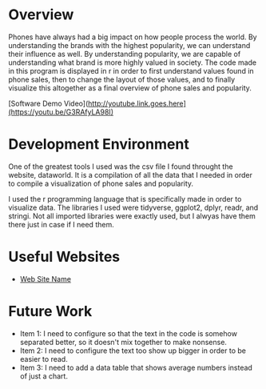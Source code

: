 # Overview

Phones have always had a big impact on how people process the world. By understanding the brands with the highest popularity, we can understand their influence as well. By understanding popularity, we are capable of understanding what brand is more highly valued in society. The code made in this program is displayed in r in order to first understand values found in phone sales, then to change the layout of those values, and to finally visualize this altogether as a final overview of phone sales and popularity.

[Software Demo Video](http://youtube.link.goes.here](https://youtu.be/G3RAfyLA98I)

# Development Environment

One of the greatest tools I used was the csv file I found throught the website, dataworld. It is a compilation of all the data that I needed in order to compile a visualization of phone sales and popularity.

I used the r programming language that is specifically made in order to visualize data. The libraries I used were tidyverse, ggplot2, dplyr, readr, and stringi. Not all imported libraries were exactly used, but I alwyas have them there just in case if I need them.

# Useful Websites

- [Web Site Name](https://data.world/)

# Future Work

- Item 1: I need to configure so that the text in the code is somehow separated better, so it doesn't mix together to make nonsense.
- Item 2: I need to configure the text too show up bigger in order to be easier to read.
- Item 3: I need to add a data table that shows average numbers instead of just a chart.
